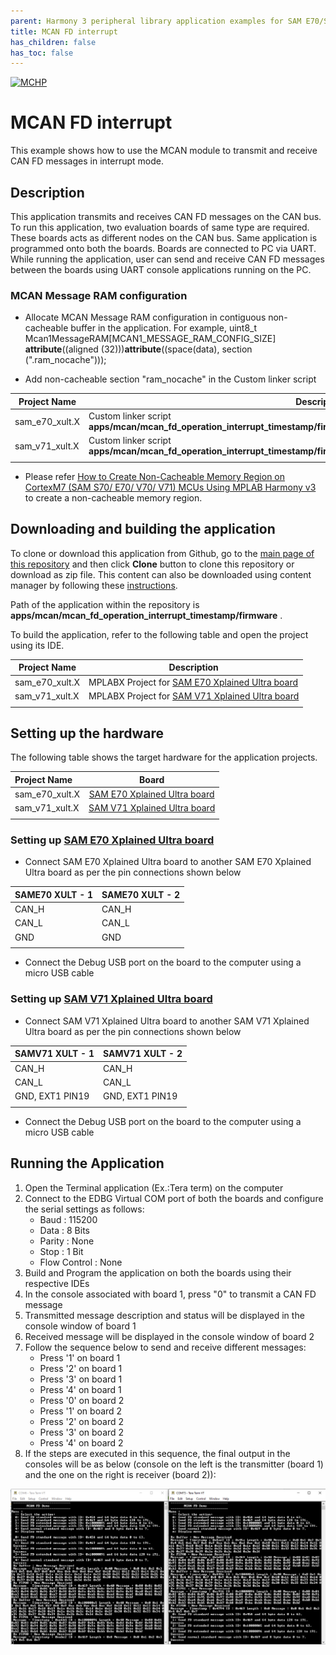 ```yaml
---
parent: Harmony 3 peripheral library application examples for SAM E70/S70/V70/V71 family
title: MCAN FD interrupt 
has_children: false
has_toc: false
---
```


[![MCHP](https://www.microchip.com/ResourcePackages/Microchip/assets/dist/images/logo.png)](https://www.microchip.com)

# MCAN FD interrupt

This example shows how to use the MCAN module to transmit and receive CAN FD messages in interrupt mode.

## Description

This application transmits and receives CAN FD messages on the CAN bus. To run this application, two evaluation boards of same type are required. These boards acts as different nodes on the CAN bus. Same application is programmed onto both the boards. Boards are connected to PC via UART. While running the application, user can send and receive CAN FD messages between the boards using UART console applications running on the PC.

### MCAN Message RAM configuration
- Allocate MCAN Message RAM configuration in contiguous non-cacheable buffer in the application.
  For example, uint8_t Mcan1MessageRAM[MCAN1_MESSAGE_RAM_CONFIG_SIZE] __attribute__((aligned (32)))__attribute__((space(data), section (".ram_nocache"))); 

- Add non-cacheable section "ram_nocache" in the Custom linker script

| Project Name      | Description                                    |
| ----------------- | ---------------------------------------------- |
| sam_e70_xult.X    | Custom linker script **apps/mcan/mcan_fd_operation_interrupt_timestamp/firmware/src/config/sam_e70_xult/ATSAME70Q21B.ld** |
| sam_v71_xult.X    | Custom linker script **apps/mcan/mcan_fd_operation_interrupt_timestamp/firmware/src/config/sam_v71_xult/ATSAMV71Q21B.ld** |
|||

- Please refer [How to Create Non-Cacheable Memory Region on CortexM7 (SAM S70/ E70/ V70/ V71) MCUs Using MPLAB Harmony
v3](http://ww1.microchip.com/downloads/en/DeviceDoc/How_to_Create_Non-Cacheabl_%20Memory_Region_on_Cortex-M7_(SAME70)_MCU_Using_MPLAB_Harmonyv3_DS90003260A.pdf) to create a non-cacheable memory region.

## Downloading and building the application

To clone or download this application from Github, go to the [main page of this repository](https://github.com/Microchip-MPLAB-Harmony/csp_apps_sam_e70_s70_v70_v71) and then click **Clone** button to clone this repository or download as zip file.
This content can also be downloaded using content manager by following these [instructions](https://github.com/Microchip-MPLAB-Harmony/contentmanager/wiki).

Path of the application within the repository is **apps/mcan/mcan_fd_operation_interrupt_timestamp/firmware** .

To build the application, refer to the following table and open the project using its IDE.

| Project Name      | Description                                    |
| ----------------- | ---------------------------------------------- |
| sam_e70_xult.X    | MPLABX Project for [SAM E70 Xplained Ultra board](https://www.microchip.com/DevelopmentTools/ProductDetails/PartNO/DM320113)|
| sam_v71_xult.X    | MPLABX Project for  [SAM V71 Xplained Ultra board](https://www.microchip.com/developmenttools/ProductDetails/atsamv71-xult)|
|||

## Setting up the hardware

The following table shows the target hardware for the application projects.

| Project Name| Board|
|:---------|:---------:|
|sam_e70_xult.X | [SAM E70 Xplained Ultra board](https://www.microchip.com/DevelopmentTools/ProductDetails/PartNO/DM320113)|
|sam_v71_xult.X | [SAM V71 Xplained Ultra board](https://www.microchip.com/developmenttools/ProductDetails/atsamv71-xult)|
|||

### Setting up [SAM E70 Xplained Ultra board](https://www.microchip.com/DevelopmentTools/ProductDetails/PartNO/DM320113)

- Connect SAM E70 Xplained Ultra board to another SAM E70 Xplained Ultra board as per the pin connections shown below

| SAME70 XULT - 1   | SAME70 XULT - 2    |
| ----------------- | ------------------ |
| CAN_H             | CAN_H              |
| CAN_L             | CAN_L              |
| GND               | GND                |
|||

- Connect the Debug USB port on the board to the computer using a micro USB cable

### Setting up [SAM V71 Xplained Ultra board](https://www.microchip.com/developmenttools/ProductDetails/atsamv71-xult)

- Connect SAM V71 Xplained Ultra board to another SAM V71 Xplained Ultra board as per the pin connections shown below

| SAMV71 XULT - 1   | SAMV71 XULT - 2    |
| ----------------- | ------------------ |
| CAN_H             | CAN_H              |
| CAN_L             | CAN_L              |
| GND, EXT1 PIN19   | GND, EXT1 PIN19    |
|||

- Connect the Debug USB port on the board to the computer using a micro USB cable

## Running the Application

1. Open the Terminal application (Ex.:Tera term) on the computer
2. Connect to the EDBG Virtual COM port of both the boards and configure the serial settings as follows:
    - Baud : 115200
    - Data : 8 Bits
    - Parity : None
    - Stop : 1 Bit
    - Flow Control : None
3. Build and Program the application on both the boards using their respective IDEs
4. In the console associated with board 1, press "0" to transmit a CAN FD message
5. Transmitted message description and status will be displayed in the console window of board 1
6. Received message will be displayed in the console window of board 2
7. Follow the sequence below to send and receive different messages:
    - Press '1' on board 1
    - Press '2' on board 1
    - Press '3' on board 1
    - Press '4' on board 1
    - Press '0' on board 2
    - Press '1' on board 2
    - Press '2' on board 2
    - Press '3' on board 2
    - Press '4' on board 2
8. If the steps are executed in this sequence, the final output in the consoles will be as below (console on the left is the transmitter (board 1) and the one on the right is receiver (board 2)):

  ![output](images/output_mcan_fd_operation_interrupt.png)
